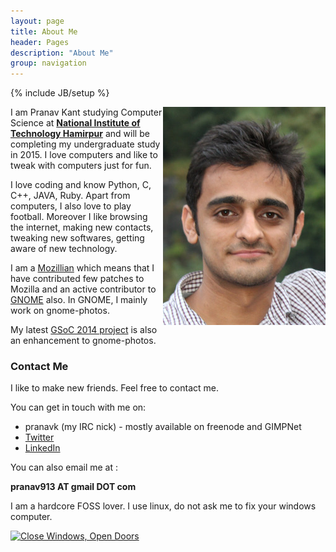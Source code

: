 ```yaml
---
layout: page
title: About Me
header: Pages
description: "About Me"
group: navigation
---
```

{% include JB/setup %}

<p>
	<img src="me.jpg" align="right">
</p>

I am Pranav Kant studying Computer Science at **[National Institute of Technology Hamirpur](http://nith.ac.in)** and will be completing my undergraduate study in 2015. I love computers and like to tweak with computers just for fun.

I love coding and know Python, C, C++, JAVA, Ruby. Apart from computers, I also love to play football. Moreover I like browsing the internet, making new contacts, tweaking new softwares, getting aware of new technology.

I am a [Mozillian](https://mozillians.org/en-US/u/pranavk) which means that I
have contributed few patches to Mozilla and an active
contributor to [GNOME](http://gnome.org) also. In GNOME, I mainly work on
gnome-photos.

My latest [GSoC 2014 project](https://www.google-melange.com/gsoc/project/details/google/gsoc2014/pranav913/5757334940811264) is also an enhancement to gnome-photos.

### Contact Me
I like to make new friends. Feel free to contact me.

You can get in touch with me on:

- pranavk (my IRC nick) - mostly available on freenode and GIMPNet
- [Twitter](http://www.twitter.com/pranav913)
- [LinkedIn](in.linkedin.com/in/pranav913/)

You can also email me at :

**pranav913 AT gmail DOT com**

I am a hardcore FOSS lover. I use linux, do not ask me to fix your windows computer.

<p><a href="http://www.upgradefromwindows8.com"><img src="//static.fsf.org/fsforg/graphics/windows-infographic_share.png" alt="Close Windows, Open Doors"/></a></p>
